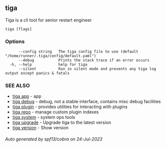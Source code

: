 ## tiga

Tiga is a cli tool for senior restart engineer

```
tiga [flags]
```

### Options

```
      --config string   The tiga config file to use (default "/home/runner/.tiga/config/default.yaml")
      --debug           Prints the stack trace if an error occurs
  -h, --help            help for tiga
      --silent          Run in silent mode and prevents any tiga log output except panics & fatals
```

### SEE ALSO

* [tiga app](tiga_app.md)	 - app
* [tiga debug](tiga_debug.md)	 - debug, not a stable interface, contains misc debug facilities
* [tiga plugin](tiga_plugin.md)	 - provides utilities for interacting with plugins
* [tiga repo](tiga_repo.md)	 - manage custom plugin indexes
* [tiga system](tiga_system.md)	 - system ops tools
* [tiga upgrade](tiga_upgrade.md)	 - Upgrade tiga to the latest version
* [tiga version](tiga_version.md)	 - Show version

###### Auto generated by spf13/cobra on 24-Jul-2023
